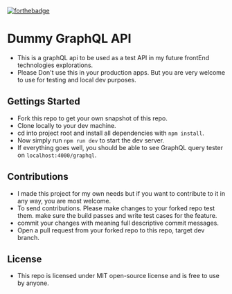 [![forthebadge](https://forthebadge.com/images/badges/built-with-love.svg)](https://forthebadge.com)


# Dummy GraphQL API

* This is a graphQL api to be used as a test API in my future frontEnd technologies explorations.
* Please Don't use this in your production apps. But you are very welcome to use for testing and local dev purposes.

## Gettings Started

* Fork this repo to get your own snapshot of this repo.
* Clone locally to your dev machine.
* cd into project root and install all dependencies with `npm install`.
* Now simply run `npm run dev` to start the dev server.
* If everything goes well, you should be able to see GraphQL query tester on `localhost:4000/graphql`.

## Contributions

* I made this project for my own needs but if you want to contribute to it in any way, you are most welcome.
* To send contributions. Please make changes to your forked repo test them. make sure the build passes and write test cases for the feature.
* commit your changes with meaning full descriptive commit messages.
* Open a pull request from your forked repo to this repo, target dev branch.

## License

* This repo is licensed under MIT open-source license and is free to use by anyone.